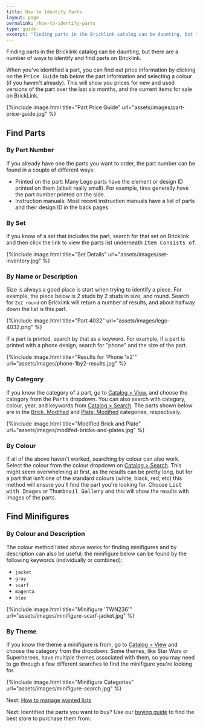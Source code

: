 ```yaml
---
title: How to Identify Parts
layout: page
permalink: /how-to-identify-parts
type: guide
excerpt: "Finding parts in the Bricklink catalog can be daunting, but there are a number of ways to identify and find parts on Bricklink."
---
```


Finding parts in the Bricklink catalog can be daunting, but there are a number of ways to identify and find parts on Bricklink.

<div class="alert alert-warning">
When you've identified a part, you can find out price information by clicking on the <kbd>Price Guide</kbd> tab below the part information and selecting a colour (if you haven't already). This will show you prices for new and used versions of the part over the last six months, and the current items for sale on BrickLink.
</div>

{%include image.html
    title="Part Price Guide"
    url="assets/images/part-price-guide.jpg"
%}

## Find Parts

### By Part Number

If you already have one the parts you want to order, the part number can be found in a couple of different ways:

- Printed on the part: Many Lego parts have the element or design ID printed on them (albeit really small). For example, tires generally have the part number printed on the side.
- Instruction manuals: Most recent instruction manuals have a list of parts and their design ID in the back pages

### By Set

If you know of a set that includes the part, search for that set on Bricklink and then click the link to view the parts list underneath <kbd>Item Consists of</kbd>.

{%include image.html
    title="Set Details"
    url="assets/images/set-inventory.jpg"
%}

### By Name or Description

Size is always a good place is start when trying to identify a piece. For example, the piece below is 2 studs by 2 studs in size, and round. Search for `2x2 round` on Bricklink will return a number of results, and about halfway down the list is this part.

{%include image.html
    title="Part 4032"
    url="assets/images/lego-4032.png"
%}

If a part is printed, search by that as a keyword. For example, if a part is printed with a phone design, search for "phone" and the size of the part.

{%include image.html
    title="Results for 'Phone 1x2'"
    url="assets/images/phone-1by2-results.jpg"
%}

### By Category

If you know the category of a part, go to [Catalog > View](http://www.bricklink.com/catalog.asp), and choose the category from the <kbd>Parts</kbd> dropdown. You can also search with category, colour, year, and keywords from [Catalog > Search](http://www.bricklink.com/catalogSearch.asp). The parts shown below are in the [Brick, Modified](http://www.bricklink.com/catalogList.asp?catID=7) and [Plate, Modified](http://www.bricklink.com/catalogList.asp?catType=P&catID=27) categories, respectively.

{%include image.html
    title="Modified Brick and Plate"
    url="assets/images/modifed-bricks-and-plates.jpg"
%}

### By Colour

If all of the above haven't worked, searching by colour can also work. Select the colour from the colour dropdown on [Catalog > Search](http://www.bricklink.com/catalogSearch.asp). This might seem overwhelming at first, as the results can be pretty long, but for a part that isn't one of the standard colours (white, black, red, etc) this method will ensure you'll find the part you're looking for. Choose <kbd>List with Images</kbd> or <kbd>Thumbnail Gallery</kbd> and this will show the results with images of the parts.

## Find Minifigures

### By Colour and Description

The colour method listed above works for finding minifigures and by description can also be useful; the minifigure below can be found by the following keywords (individually or combined):

- `jacket`
- `gray`
- `scarf`
- `magenta`
- `blue`

{%include image.html
    title="Minifigure 'TWN236'"
    url="assets/images/minifigure-scarf-jacket.jpg"
%}

### By Theme

If you know the theme a minifigure is from, go to [Catalog > View](http://www.bricklink.com/catalog.asp) and choose the category from the dropdown. Some themes, like Star Wars or Superheroes, have multiple themes associated with them, so you may need to go through a few different searches to find the minifigure you're looking for.

{%include image.html
    title="Minifigure Categories"
    url="assets/images/minifigure-search.jpg"
%}

<span class="label label-next">Next:</span> <a href="wanted-lists">How to manage wanted lists</a>

<span class="label label-next">Next:</span> Identified the parts you want to buy? Use our <a href="find-store-with-the-most-parts-wanted-list">buying guide</a> to find the best store to purchase them from.
